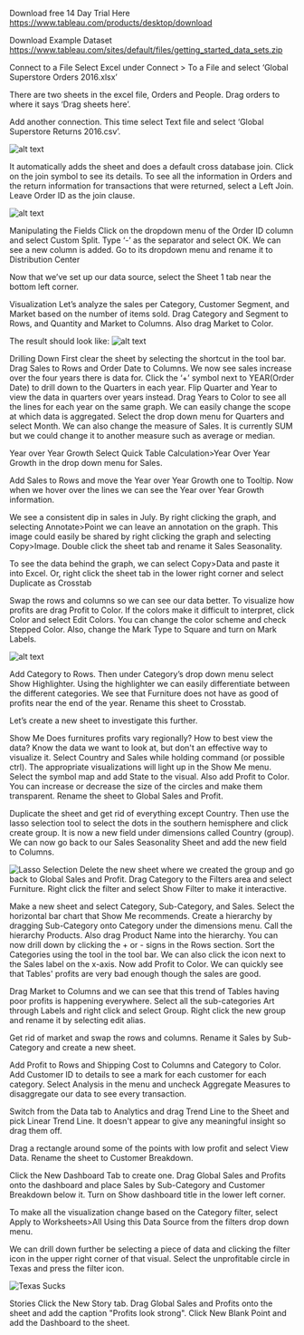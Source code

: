 Download free 14 Day Trial Here
https://www.tableau.com/products/desktop/download

Download Example Dataset
https://www.tableau.com/sites/default/files/getting_started_data_sets.zip

Connect to a File
Select Excel under Connect > To a File and select ‘Global Superstore Orders 2016.xlsx’

There are two sheets in the excel file, Orders and People. Drag orders to where it says ‘Drag sheets here’.

Add another connection. This time select Text file and select ‘Global Superstore Returns 2016.csv’.

![alt text](images/1AddConnection.png)

 It automatically adds the sheet and does a default cross database join. Click on the join symbol to see its details. To see all the information in Orders and the return information for transactions that were returned, select a Left Join. Leave Order ID as the join clause.

![alt text](images/2LeftJoin.png)

Manipulating the Fields
Click on the dropdown menu of the Order ID column and select Custom Split.
Type ‘-’ as the separator and select OK. We can see a new column is added. Go to its dropdown menu and rename it to Distribution Center

Now that we’ve set up our data source, select the Sheet 1 tab near the bottom left corner.

Visualization
Let’s analyze the sales per Category, Customer Segment, and Market based on the number of items sold.
Drag Category and Segment to Rows, and Quantity and Market to Columns. Also drag Market to Color.

The result should look like:
![alt text](images/3MarketSales.png)

Drilling Down
First clear the sheet by selecting the shortcut in the tool bar.
Drag Sales to Rows and Order Date to Columns. We now see sales increase over the four years there is data for. 
Click the ‘+’ symbol next to YEAR(Order Date) to drill down to the Quarters in each year. Flip Quarter and Year to view the data in quarters over years instead.
Drag Years to Color to see all the lines for each year on the same graph.
We can easily change the scope at which data is aggregated. Select the drop down menu for Quarters and select Month.
We can also change the measure of Sales. It is currently SUM but we could change it to another measure such as average or median.

Year over Year Growth
Select Quick Table Calculation>Year Over Year Growth in the drop down menu for Sales.

Add Sales to Rows and move the Year over Year Growth one to Tooltip. Now when we hover over the lines we can see the Year over Year Growth information.

We see a consistent dip in sales in July. By right clicking the graph, and selecting Annotate>Point we can leave an annotation on the graph. This image could easily be shared by right clicking the graph and selecting Copy>Image.
Double click the sheet tab and rename it Sales Seasonality.

To see the data behind the graph, we can select Copy>Data and paste it into Excel. Or, right click the sheet tab in the lower right corner and select Duplicate as Crosstab

Swap the rows and columns so we can see our data better.
To visualize how profits are drag Profit to Color. If the colors make it difficult to interpret, click Color and select Edit Colors. You can change the color scheme and check Stepped Color. Also, change the Mark Type to Square and turn on Mark Labels.

![alt text](images/4ProfitsColors.png)

Add Category to Rows. Then under Category’s drop down menu select Show Highlighter. Using the highlighter we can easily differentiate between the different categories. We see that Furniture does not have as good of profits near the end of the year. Rename this sheet to Crosstab.

Let’s create a new sheet to investigate this further.

Show Me
Does furnitures profits vary regionally? How to best view the data?
Know the data we want to look at, but don't an effective way to visualize it.
Select Country and Sales while holding command (or possible ctrl). The appropriate visualizations will light up in the Show Me menu. Select the symbol map and add State to the visual. Also add Profit to Color. You can increase or decrease the size of the circles and make them transparent. Rename the sheet to Global Sales and Profit.

Duplicate the sheet and get rid of everything except Country. Then use the lasso selection tool to select the dots in the southern hemisphere and click create group. It is now a new field under dimensions called Country (group). We can now go back to our Sales Seasonality Sheet and add the new field to Columns.

![Lasso Selection](images/5LassoSelection.png)
Delete the new sheet where we created the group and go back to Global Sales and Profit. Drag Category to the Filters area and select Furniture. Right click the filter and select Show Filter to make it interactive. 

Make a new sheet and select Category, Sub-Category, and Sales. Select the horizontal bar chart that Show Me recommends.
Create a hierarchy by dragging Sub-Category onto Category under the dimensions menu. Call the hierarchy Products. Also drag Product Name into the hierarchy. You can now drill down by clicking the + or - signs in the Rows section. Sort the Categories using the tool in the tool bar. We can also click the icon next to the Sales label on the x-axis. Now add Profit to Color. We can quickly see that Tables' profits are very bad enough though the sales are good.

Drag Market to Columns and we can see that this trend of Tables having poor profits is happening everywhere.
Select all the sub-categories Art through Labels and right click and select Group. Right click the new group and rename it by selecting edit alias.

Get rid of market and swap the rows and columns. Rename it Sales by Sub-Category and create a new sheet.

Add Profit to Rows and Shipping Cost to Columns and Category to Color. Add Customer ID to details to see a mark for each customer for each category. Select Analysis in the menu and uncheck Aggregate Measures to disaggregate our data to see every transaction.

Switch from the Data tab to Analytics and drag Trend Line to the Sheet and pick Linear Trend Line. It doesn't appear to give any meaningful insight so drag them off.

Drag a rectangle around some of the points with low profit and select View Data.
Rename the sheet to Customer Breakdown.

Click the New Dashboard Tab to create one.
Drag Global Sales and Profits onto the dashboard and place Sales by Sub-Category and Customer Breakdown below it.
Turn on Show dashboard title in the lower left corner.

To make all the visualization change based on the Category filter, select Apply to Worksheets>All Using this Data Source from the filters drop down menu.

We can drill down further be selecting a piece of data and clicking the filter icon in the upper right corner of that visual. Select the unprofitable circle in Texas and press the filter icon.

![Texas Sucks](images/7TexasFilter.png)

Stories
Click the New Story tab. Drag Global Sales and Profits onto the sheet and add the caption "Profits look strong".
Click New Blank Point and add the Dashboard to the sheet.




